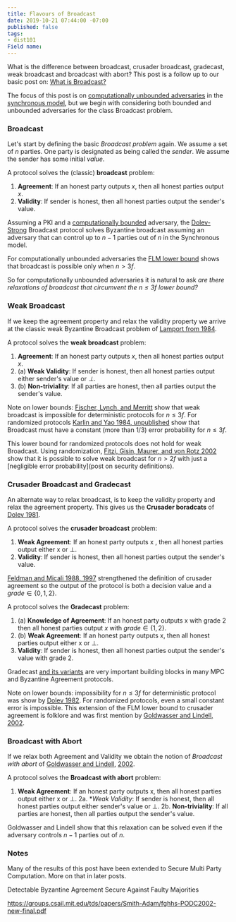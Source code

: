 ```yaml
---
title: Flavours of Broadcast
date: 2019-10-21 07:44:00 -07:00
published: false
tags:
- dist101
Field name: 
---
```


What is the difference between broadcast, crusader broadcast, gradecast, weak broadcast and broadcast with abort? This post is a follow up to our basic post on: [What is Broadcast?](https://decentralizedthoughts.github.io/2019-06-27-defining-consensus/)

The focus of this post is on [computationally unbounded adversaries](https://decentralizedthoughts.github.io/2019-06-07-modeling-the-adversary/) in the [synchronous model](https://decentralizedthoughts.github.io/2019-06-01-2019-5-31-models/), but we begin with considering both bounded and unbounded adversaries for the class Broadcast problem. 

### Broadcast

Let's start by defining the basic *Broadcast problem* again. We assume a set of $n$ parties. One party is designated as being called the *sender*. We assume the sender has some initial *value*.

A protocol solves the (classic) **broadcast** problem:
1. **Agreement**: If an honest party outputs $x$, then all honest parties output $x$.
2. **Validity**: If sender is honest, then all honest parties output the sender's value.

Assuming a PKI and a [computationally bounded](https://decentralizedthoughts.github.io/2019-06-07-modeling-the-adversary/) adversary, the [Dolev-Strong](https://www.cs.huji.ac.il/~dolev/pubs/authenticated.pdf) Broadcast protocol solves Byzantine broadcast assuming an adversary that can control up to $n−1$ parties out of $n$ in the Synchronous model.

For computationally unbounded adversaries the [FLM lower bound](https://decentralizedthoughts.github.io/2019-08-02-byzantine-agreement-is-impossible-for-$n-slash-leq-3-f$-is-the-adversary-can-easily-simulate/) shows that broadcast is possible only when $n>3f$.

So for computationally unbounded adversaries it is natural to ask *are there relaxations of broadcast that circumvent the $n\leq 3f$ lower bound?* 


### Weak Broadcast

If we keep the agreement property and relax the validity property we arrive at the classic weak Byzantine Broadcast problem of [Lamport from 1984](https://zoo.cs.yale.edu/classes/cs426/2014/bib/lamport83theweak.pdf). 

A protocol solves the **weak broadcast** problem:
1. **Agreement**: If an honest party outputs $x$, then all honest parties output $x$.
2. (a) **Weak Validity**: If sender is honest, then all honest parties output either sender's value or *⊥*.
2. (b) **Non-triviality**: If all parties are honest, then all parties output the sender's value.
 
Note on lower bounds: [Fischer, Lynch, and Merritt](https://groups.csail.mit.edu/tds/papers/Lynch/FischerLynchMerritt-dc.pdf) show that weak broadcast is impossible for deterministic protocols for $n
\leq 3f$. For randomized protocols [Karlin and Yao 1984, unpublished](http://www.math.ucsd.edu/~ronspubs/89_08_byzantine.pdf) show that Broadcast must have a constant (more than $1/3$) error probability for $n\leq 3f$. 

This lower bound for randomized protocols does not hold for weak Broadcast. Using randomization, [Fitzi, Gisin, Maurer, and von Rotz 2002](https://iacr.org/archive/eurocrypt2002/23320478/qbc.pdf
) show that it is possible to solve weak broadcast for $n>2f$ with just a [negligible error probability](post on security definitions). 

### Crusader Broadcast and Gradecast

An alternate way to relax broadcast, is to keep the validity property and relax the agreement property. This gives us the **Crusader boradcats** of [Dolev 1981](http://infolab.stanford.edu/pub/cstr/reports/cs/tr/81/846/CS-TR-81-846.pdf).

A protocol solves the **crusader broadcast** problem:
1. **Weak Agreement**: If an honest party outputs x , then all honest parties output either x or ⊥.
2. **Validity**: If sender is honest, then all honest parties output the sender's value.

[Feldman and Micali 1988, 1997](https://people.csail.mit.edu/silvio/Selected%20Scientific%20Papers/Distributed%20Computation/An%20Optimal%20Probabilistic%20Algorithm%20for%20Byzantine%20Agreement.pdf) strengthened the definition of crusader agreement so the output of the protocol is both a decision value and a $grade \in \{0,1,2\}$.

A protocol solves the **Gradecast** problem:
1. (a) **Knowledge of Agreement**: If an honest party outputs x with grade 2 then all honest parties output $x$ with $grade \in \{1,2\}$.
1. (b)  **Weak Agreement**: If an honest party outputs x, then all honest parties output either x or ⊥.
2. **Validity**: If sender is honest, then all honest parties output the sender's value with grade $2$.

Gradecast [and its variants](https://eprint.iacr.org/2006/065.pdf) are very important building blocks in many MPC and Byzantine Agreement protocols.

Note on lower bounds: impossibility for $n\leq 3f$ for deterministic protocol was show by [Dolev 1982](https://www.cse.huji.ac.il/~dolev/pubs/byz-strike-again.pdf). For randomized protocols, even a small constant error is impossible. This extension of the FLM lower bound to crusader agreement is folklore and was first mention by [Goldwasser and Lindell, 2002](https://eprint.iacr.org/2002/040.pdf).


### Broadcast with Abort

If we relax both Agreement and Validity we obtain the notion of *Broadcast with abort* of [Goldwasser and Lindell](https://eprint.iacr.org/2002/040.pdf), [2002](http://groups.csail.mit.edu/cis/pubs/shafi/2002-disc.pdf).



A protocol solves the **Broadcast with abort** problem:
1. **Weak Agreement**: If an honest party outputs x, then all honest parties output either x or ⊥.
2a. **Weak Validity*: If sender is honest, then all honest parties output either sender's value or ⊥.
2b. **Non-triviality**: If all parties are honest, then all parties output the sender's value.

Goldwasser and Lindell show that this relaxation can be solved even if the adversary controls $n-1$ parties out of $n$.


### Notes

Many of the results of this post have been extended to Secure Multi Party Computation. More on that in later posts.




Detectable Byzantine Agreement Secure Against Faulty
Majorities

https://groups.csail.mit.edu/tds/papers/Smith-Adam/fghhs-PODC2002-new-final.pdf

















